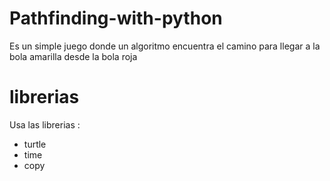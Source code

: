 # Pathfinding-with-python

Es un simple juego donde un algoritmo encuentra el camino para llegar a la bola amarilla desde la bola roja

# librerias
Usa las librerias :
- turtle
- time
- copy
